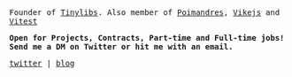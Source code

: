 
<samp>
  
Founder of [Tinylibs](https://github.com/tinylibs). Also member of [Poimandres](https://github.com/pmndrs), [Vikejs](https://github.com/vikejs) and [Vitest](https://github.com/vitest-dev)

**Open for Projects, Contracts, Part-time and Full-time jobs! Send me a DM on Twitter or hit me with an email.**
  
[twitter](https://twitter.com/aslemammadam) |
[blog](https://bugged.dev)

</samp>
